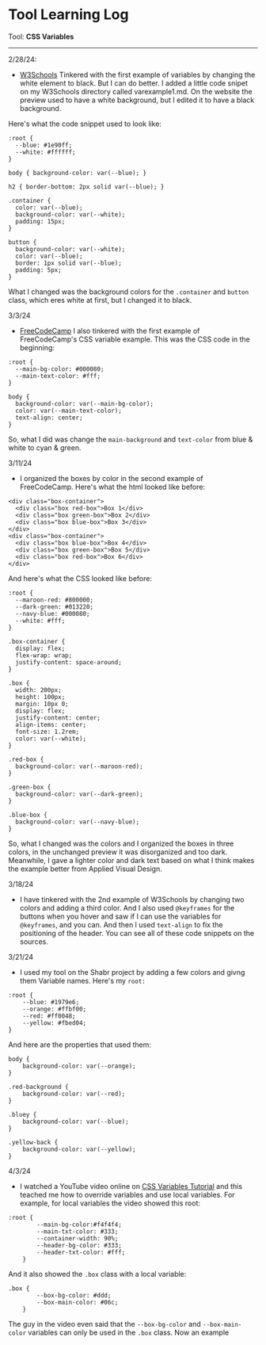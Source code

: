 # Tool Learning Log

Tool: **CSS Variables**

---

2/28/24:
* [W3Schools](https://www.w3schools.com/css/css3_variables.asp) Tinkered with the first example of variables by changing the white element to black. But I can do better. I added a little code snipet on my W3Schools directory called varexample1.md. On the website the preview used to have a white background, but I edited it to have a black background.

Here's what the code snippet used to look like:
```
:root {
  --blue: #1e90ff;
  --white: #ffffff;
}

body { background-color: var(--blue); }

h2 { border-bottom: 2px solid var(--blue); }

.container {
  color: var(--blue);
  background-color: var(--white);
  padding: 15px;
}

button {
  background-color: var(--white);
  color: var(--blue);
  border: 1px solid var(--blue);
  padding: 5px;
}
```
What I changed was the background colors for the `.container` and `button` class, which eres white at first, but I changed it to black.

3/3/24
* [FreeCodeCamp](https://www.freecodecamp.org/news/what-are-css-variables-and-how-to-use-them/) I also tinkered with the first example of FreeCodeCamp's CSS variable example. This was the CSS code in the beginning:

```
:root {
  --main-bg-color: #000080;
  --main-text-color: #fff;
}

body {
  background-color: var(--main-bg-color);
  color: var(--main-text-color);
  text-align: center;
}
```
So, what I did was change the `main-background` and `text-color` from blue & white to cyan & green.

3/11/24
* I organized the boxes by color in the second example of FreeCodeCamp. Here's what the html looked like before:
```
<div class="box-container">
  <div class="box red-box">Box 1</div>
  <div class="box green-box">Box 2</div>
  <div class="box blue-box">Box 3</div>
</div>
<div class="box-container">
  <div class="box blue-box">Box 4</div>
  <div class="box green-box">Box 5</div>
  <div class="box red-box">Box 6</div>
</div>
```

And here's what the CSS looked like before:
```
:root {
  --maroon-red: #800000;
  --dark-green: #013220;
  --navy-blue: #000080;
  --white: #fff;
}

.box-container {
  display: flex;
  flex-wrap: wrap;
  justify-content: space-around;
}

.box {
  width: 200px;
  height: 100px;
  margin: 10px 0;
  display: flex;
  justify-content: center;
  align-items: center;
  font-size: 1.2rem;
  color: var(--white);
}

.red-box {
  background-color: var(--maroon-red);
}

.green-box {
  background-color: var(--dark-green);
}

.blue-box {
  background-color: var(--navy-blue);
}
```
So, what I changed was the colors and I organized the boxes in three colors, in the unchanged preview it was disorganized and too dark. Meanwhile, I gave a lighter color and dark text based on what I think makes the example better from Applied Visual Design.

3/18/24
* I have tinkered with the 2nd example of W3Schools by changing two colors and adding a third color. And I also used `@keyframes` for the buttons when you hover and saw if I can use the variables for `@keyframes`, and you can. And then I used `text-align` to fix the positioning of the header. You can see all of these code snippets on the sources.

3/21/24
* I used my tool on the Shabr project by adding a few colors and givng them Variable names. Here's my `root:`
```
:root {
    --blue: #1979e6;
    --orange: #ffbf00;
    --red: #ff0048;
    --yellow: #fbed04;
}
```
And here are the properties that used them:
```
body {
    background-color: var(--orange);
}

.red-background {
    background-color: var(--red);
}

.bluey {
    background-color: var(--blue);
}

.yellow-back {
    background-color: var(--yellow);
}
```

4/3/24
* I watched a YouTube video online on [CSS Variables Tutorial](https://www.youtube.com/watch?v=sQUB039MG0I) and this teached me how to override variables and use local variables. For example, for local variables the video showed this root:

```
:root {
        --main-bg-color:#f4f4f4;
        --main-txt-color: #333;
        --container-width: 90%;
        --header-bg-color: #333;
        --header-txt-color: #fff;
    }
```
And it also showed the `.box` class with a local variable:
```
.box {
        --box-bg-color: #ddd;
        --box-main-color: #06c;
    }
```
The guy in the video even said that the `--box-bg-color` and `--box-main-color` variables can only be used in the `.box` class. Now an example

<!--
* Links you used today (websites, videos, etc)
* Things you tried, progress you made, etc
* Challenges, a-ha moments, etc
* Questions you still have
* What you're going to try next
-->
